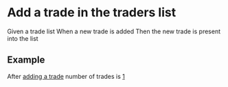# Add a trade in the traders list

Given a trade list
When a new trade is added
Then the new trade is present into the list

## Example

After [adding a trade](- "#num = canAddATrade()") number of trades is [1](- "?=#num")